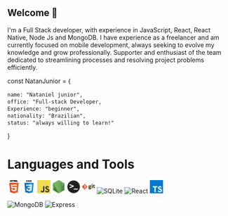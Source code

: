 ## Welcome 👋

I'm a Full Stack developer, with experience in JavaScript, React, React Native, Node Js and MongoDB. I have experience as a freelancer and am currently focused on mobile development, always seeking to evolve my knowledge and grow professionally. Supporter and enthusiast of the team dedicated to streamlining processes and resolving project problems efficiently.
 

const NatanJunior = {      

    name: "Nataniel junior",
    office: "Full-stack Developer, 
    Experience: "beginner",    
    nationality: "Brazilian",
    status: "always willing to learn!"
}

<h1>Languages and Tools</h1>  


<span><img src = "https://raw.githubusercontent.com/github/explore/80688e429a7d4ef2fca1e82350fe8e3517d3494d/topics/html/html.png" alt="HTML" width="30px" height="30px"></span>
<span><img src = "https://raw.githubusercontent.com/github/explore/80688e429a7d4ef2fca1e82350fe8e3517d3494d/topics/css/css.png" alt="CSS" width="30px" height="30px"></span>
<span> <img src ="https://raw.githubusercontent.com/github/explore/80688e429a7d4ef2fca1e82350fe8e3517d3494d/topics/javascript/javascript.png" alt="JS" width="30px" height="30px">
</span>
  <span> 
  <img src ="https://raw.githubusercontent.com/github/explore/80688e429a7d4ef2fca1e82350fe8e3517d3494d/topics/nodejs/nodejs.png" alt="node.js" width="30px" height="30px">
</span>
    <span> 
  <img src ="https://raw.githubusercontent.com/github/explore/80688e429a7d4ef2fca1e82350fe8e3517d3494d/topics/terminal/terminal.png" alt="Terminal" width="30px" height="30px"></span>
  <span> 
  <img src ="https://raw.githubusercontent.com/github/explore/80688e429a7d4ef2fca1e82350fe8e3517d3494d/topics/git/git.png" alt="Git" width="30px" height="30px">
  </span>
   <span> 
  <img src="https://cdn.imgbin.com/6/4/25/imgbin-sqlite-database-android-mysql-android-UAw0kAPAnuPftCRT7E5LkEjhD.jpg" alt="SQLite" width="30px" height="30px">
  <span> 
  <img src="https://cdn.freebiesupply.com/logos/large/2x/react-1-logo-png-transparent.png" alt="React" width="30px" height="30px">
  </span>
   <span> 
  <img src="https://raw.githubusercontent.com/github/explore/80688e429a7d4ef2fca1e82350fe8e3517d3494d/topics/typescript/typescript.png" alt="TypeScript" width="30px" height="30px">
  </span>
   
  <img src="https://logospng.org/download/mongodb/mongodb-2048.png" alt="MongoDB" width="30px" height="30px">
  </span>
  
  </span>
  <img src="https://p7.hiclipart.com/preview/545/451/583/node-js-express-js-javascript-solution-stack-web-application-others-thumbnail.jpg" alt="Express" width="30px" height="30px">
  </span>
  </span>
  



   
  

